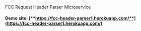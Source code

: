 FCC Request Header Parser Microservice

#### Demo site: [**https://fcc-header-parser1.herokuapp.com/**](https://fcc-header-parser1.herokuapp.com/)